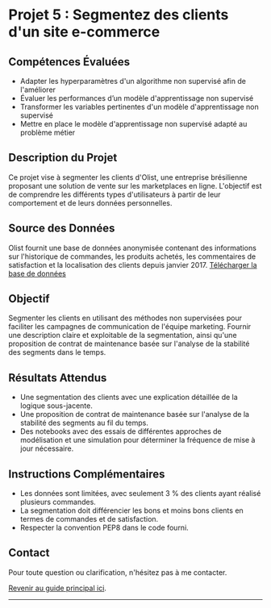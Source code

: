 # Projet 5 : Segmentez des clients d'un site e-commerce

## Compétences Évaluées
- Adapter les hyperparamètres d'un algorithme non supervisé afin de l'améliorer
- Évaluer les performances d’un modèle d'apprentissage non supervisé
- Transformer les variables pertinentes d'un modèle d'apprentissage non supervisé
- Mettre en place le modèle d'apprentissage non supervisé adapté au problème métier

## Description du Projet
Ce projet vise à segmenter les clients d'Olist, une entreprise brésilienne proposant une solution de vente sur les marketplaces en ligne. L'objectif est de comprendre les différents types d'utilisateurs à partir de leur comportement et de leurs données personnelles.

## Source des Données
Olist fournit une base de données anonymisée contenant des informations sur l'historique de commandes, les produits achetés, les commentaires de satisfaction et la localisation des clients depuis janvier 2017. [Télécharger la base de données](https://www.kaggle.com/datasets/olistbr/brazilian-ecommerce)

## Objectif
Segmenter les clients en utilisant des méthodes non supervisées pour faciliter les campagnes de communication de l'équipe marketing. Fournir une description claire et exploitable de la segmentation, ainsi qu'une proposition de contrat de maintenance basée sur l'analyse de la stabilité des segments dans le temps.

## Résultats Attendus
- Une segmentation des clients avec une explication détaillée de la logique sous-jacente.
- Une proposition de contrat de maintenance basée sur l'analyse de la stabilité des segments au fil du temps.
- Des notebooks avec des essais de différentes approches de modélisation et une simulation pour déterminer la fréquence de mise à jour nécessaire.

## Instructions Complémentaires
- Les données sont limitées, avec seulement 3 % des clients ayant réalisé plusieurs commandes.
- La segmentation doit différencier les bons et moins bons clients en termes de commandes et de satisfaction.
- Respecter la convention PEP8 dans le code fourni.

## Contact
Pour toute question ou clarification, n'hésitez pas à me contacter.

[Revenir au guide principal ici](Formation_DataScientist/README.md).

--- 
